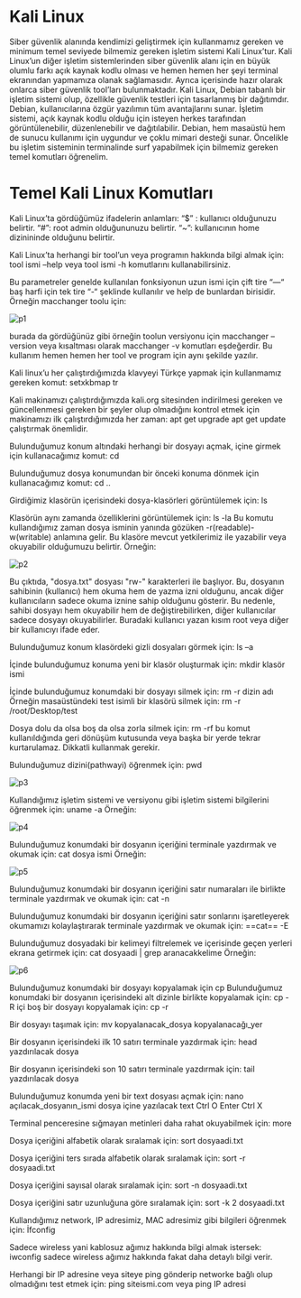 # Kali Linux
Siber güvenlik alanında kendimizi geliştirmek için kullanmamız gereken ve minimum temel seviyede bilmemiz gereken işletim sistemi Kali Linux’tur. Kali Linux’un diğer işletim sistemlerinden siber güvenlik alanı için en büyük olumlu farkı açık kaynak kodlu olması ve hemen hemen her şeyi terminal ekranından yapmamıza olanak sağlamasıdır. Ayrıca içerisinde hazır olarak onlarca siber güvenlik tool’ları bulunmaktadır. 
Kali Linux, Debian tabanlı bir işletim sistemi olup, özellikle güvenlik testleri için tasarlanmış bir dağıtımdır.
Debian, kullanıcılarına özgür yazılımın tüm avantajlarını sunar. İşletim sistemi, açık kaynak kodlu olduğu için isteyen herkes tarafından görüntülenebilir, düzenlenebilir ve dağıtılabilir. Debian, hem masaüstü hem de sunucu kullanımı için uygundur ve çoklu mimari desteği sunar.
Öncelikle bu işletim sisteminin terminalinde surf yapabilmek için bilmemiz gereken temel komutları öğrenelim.


# Temel Kali Linux Komutları
Kali Linux’ta gördüğümüz ifadelerin anlamları:
“$” : kullanıcı olduğunuzu belirtir.
“#”: root admin olduğununuzu belirtir.
 “~”: kullanıcının home dizinininde olduğunu belirtir.

Kali Linux’ta herhangi bir tool’un veya programın hakkında bilgi almak için:
tool ismi –help
veya 
tool ismi -h 
komutlarını kullanabilirsiniz. 


Bu parametreler genelde kullanılan fonksiyonun uzun ismi için çift tire “—“ baş harfi için tek tire “-“ şeklinde kullanılır ve help de bunlardan birisidir. Örneğin macchanger toolu için:
 
![p1](https://github.com/barbaroskp/Kali_Linux_Commands/blob/main/images/Resim1.jpg)
 
burada da gördüğünüz gibi örneğin toolun versiyonu için macchanger –version veya kısaltması olarak macchanger -v komutları eşdeğerdir. 
Bu kullanım hemen hemen her tool ve program için aynı şekilde yazılır. 

Kali linux’u her çalıştırdığımızda klavyeyi Türkçe yapmak için kullanmamız gereken komut:
setxkbmap tr 

Kali makinamızı çalıştırdığımızda kali.org sitesinden indirilmesi gereken ve güncellenmesi gereken bir şeyler olup olmadığını kontrol etmek için makinamızı ilk çalıştırdığımızda her zaman:
apt get upgrade
apt get update
çalıştırmak önemlidir. 

Bulunduğumuz konum altındaki herhangi bir dosyayı açmak, içine girmek için kullanacağımız komut:
cd

Bulunduğumuz dosya konumundan bir önceki konuma dönmek için kullanacağımız komut:
cd ..


Girdiğimiz klasörün içerisindeki dosya-klasörleri görüntülemek için:
ls

Klasörün aynı zamanda özelliklerini görüntülemek için:
ls -la
Bu komutu kullandığımız zaman dosya isminin yanında gözüken -r(readable)-w(writable) anlamına gelir. Bu klasöre mevcut yetkilerimiz ile yazabilir veya okuyabilir olduğumuzu belirtir. 
Örneğin:

![p2](https://github.com/barbaroskp/Kali_Linux_Commands/blob/main/images/p1.png)

Bu çıktıda, "dosya.txt" dosyası "rw-" karakterleri ile başlıyor. Bu, dosyanın sahibinin (kullanıcı) hem okuma hem de yazma izni olduğunu, ancak diğer kullanıcıların sadece okuma iznine sahip olduğunu gösterir. Bu nedenle, sahibi dosyayı hem okuyabilir hem de değiştirebilirken, diğer kullanıcılar sadece dosyayı okuyabilirler. Buradaki kullanıcı yazan kısım root veya diğer bir kullanıcıyı ifade eder. 

Bulunduğumuz konum klasördeki gizli dosyaları görmek için:
ls –a 

İçinde bulunduğumuz konuma yeni bir klasör oluşturmak için:
mkdir  klasör ismi

İçinde bulunduğumuz konumdaki bir dosyayı silmek için:
rm -r dizin adı 
Örneğin masaüstündeki test isimli bir klasörü silmek için:
rm -r /root/Desktop/test


Dosya dolu da olsa boş da olsa zorla silmek için:
rm -rf
bu komut kullanıldığında geri dönüşüm kutusunda veya başka bir yerde tekrar kurtarulamaz. Dikkatli kullanmak gerekir. 


Bulunduğumuz dizini(pathwayi) öğrenmek için:
pwd
 
![p3](https://github.com/barbaroskp/Kali_Linux_Commands/blob/main/images/p3.jpeg)

Kullandığımız işletim sistemi ve versiyonu gibi işletim sistemi bilgilerini öğrenmek için:
uname -a
Örneğin:
 
![p4](https://github.com/barbaroskp/Kali_Linux_Commands/blob/main/images/p2.jpg)

Bulunduğumuz konumdaki bir dosyanın içeriğini terminale yazdırmak ve okumak için:
cat dosya ismi
Örneğin:
 
![p5](https://github.com/barbaroskp/Kali_Linux_Commands/blob/main/images/p4.jpeg)

Bulunduğumuz konumdaki bir dosyanın içeriğini satır numaraları ile birlikte terminale yazdırmak ve okumak için:
cat -n
 
Bulunduğumuz konumdaki bir dosyanın içeriğini satır sonlarını işaretleyerek okumamızı kolaylaştırarak terminale yazdırmak ve okumak için:
==cat== -E

Bulunduğumuz dosyadaki bir kelimeyi filtrelemek ve içerisinde geçen yerleri ekrana getirmek için:
 cat dosyaadi | grep aranacakkelime
Örneğin:
 
![p6](https://github.com/barbaroskp/Kali_Linux_Commands/blob/main/images/p5.jpeg)

Bulunduğumuz konumdaki bir dosyayı kopyalamak için
cp
Bulunduğumuz konumdaki bir dosyanın içerisindeki alt dizinle birlikte kopyalamak için:
cp -R
içi boş bir dosyayı kopyalamak için:
cp -r

Bir dosyayı taşımak için:
mv kopyalanacak_dosya  kopyalanacağı_yer


Bir dosyanın içerisindeki ilk 10 satırı terminale yazdırmak için:
head yazdırılacak dosya

Bir dosyanın içerisindeki son 10 satırı terminale yazdırmak için:
tail yazdırılacak dosya


Bulunduğumuz konumda yeni bir text dosyası açmak için:
nano açılacak_dosyanın_ismi
dosya içine yazılacak text
Ctrl O
Enter
Ctrl X

Terminal penceresine sığmayan metinleri daha rahat okuyabilmek için:
more

Dosya içeriğini alfabetik olarak sıralamak için:
sort dosyaadi.txt

Dosya içeriğini ters sırada alfabetik olarak sıralamak için:
sort -r dosyaadi.txt

Dosya içeriğini sayısal olarak sıralamak için:
sort -n dosyaadi.txt

Dosya içeriğini satır uzunluğuna göre sıralamak için:
sort -k 2 dosyaadi.txt

Kullandığımız network, IP adresimiz, MAC adresimiz gibi bilgileri öğrenmek için:
İfconfig

Sadece wireless yani kablosuz ağımız hakkında bilgi almak istersek:
iwconfig
sadece wireless ağımız hakkında fakat daha detaylı bilgi verir. 

Herhangi bir IP adresine veya siteye ping gönderip networke bağlı olup olmadığını test etmek için:
ping siteismi.com
veya
ping IP adresi
